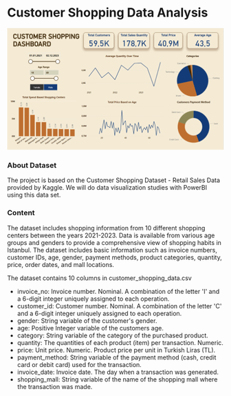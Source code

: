 # Customer Shopping Data Analysis

![alt text](https://github.com/gokcengiz/Shopping-data-analysis/blob/main/dashboard.jpg?raw=true)
### About Dataset

The project is based on the Customer Shopping Dataset - Retail Sales Data provided by Kaggle. 
We will do data visualization studies with PowerBI using this data set.

### Content

The dataset includes shopping
information from 10 different shopping centers between the years 2021-2023. 
Data is available from various age groups and genders to provide a comprehensive view of shopping habits
in Istanbul. The dataset includes basic information such as invoice numbers, customer IDs, age, gender,
payment methods, product categories, quantity, price, order dates, and mall locations.

The dataset contains 10 columns in customer_shopping_data.csv
* invoice_no: Invoice number. Nominal. A combination of the letter 'I' and a 6-digit integer uniquely assigned to each operation.
* customer_id: Customer number. Nominal. A combination of the letter 'C' and a 6-digit integer uniquely assigned to each operation.
* gender: String variable of the customer's gender.
* age: Positive Integer variable of the customers age.
* category: String variable of the category of the purchased product.
* quantity: The quantities of each product (item) per transaction. Numeric.
* price: Unit price. Numeric. Product price per unit in Turkish Liras (TL).
* payment_method: String variable of the payment method (cash, credit card or debit card) used for the transaction.
* invoice_date: Invoice date. The day when a transaction was generated.
* shopping_mall: String variable of the name of the shopping mall where the transaction was made.